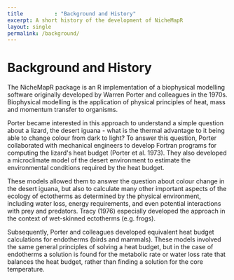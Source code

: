 ```yaml
---
title          : "Background and History"
excerpt: A short history of the development of NicheMapR
layout: single
permalink: /background/
---
```

<h1>Background and History</h1>

<p>
The NicheMapR package is an R implementation of a biophysical modelling software originally developed by Warren Porter and colleagues in the 1970s. Biophysical modelling is the application of physical principles of heat, mass and momentum transfer to organisms. 
<p>
Porter became interested in this approach to understand a simple question about a lizard, the desert iguana - what is the thermal advantage to it being able to change colour from dark to light? To answer this question, Porter collaborated with mechanical engineers to develop Fortran programs for computing the lizard's heat budget (Porter et al. 1973). They also developed a microclimate model of the desert environment to estimate the environmental conditions required by the heat budget. 
<p>
These models allowed them to answer the question about colour change in the desert iguana, but also to calculate many other important aspects of the ecology of ectotherms as determined by the physical environment, including water loss, energy requirements, and even potential interactions with prey and predators. Tracy (1976) especially developed the approach in the context of wet-skinned ectotherms (e.g. frogs).
<p>
Subsequently, Porter and colleagues developed equivalent heat budget calculations for endotherms (birds and mammals). These models involved the same general principles of solving a heat budget, but in the case of endotherms a solution is found for the metabolic rate or water loss rate that balances the heat budget, rather than finding a solution for the core temperature.
<p>
